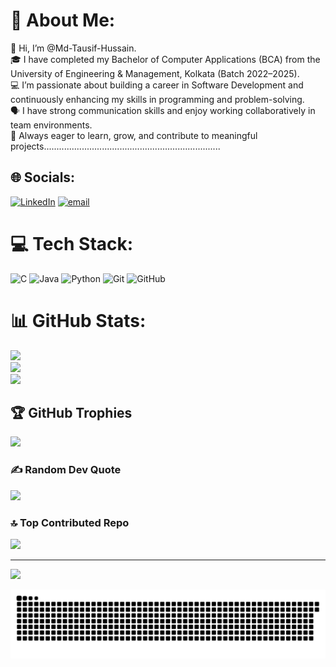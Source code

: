 # 💫 About Me:
👋 Hi, I’m @Md-Tausif-Hussain.<br>
🎓 I have completed my Bachelor of Computer Applications (BCA) from the University of Engineering & Management, Kolkata (Batch 2022–2025).<br>
💻 I’m passionate about building a career in Software Development and continuously enhancing my skills in programming and problem-solving.<br>
🗣️ I have strong communication skills and enjoy working collaboratively in team environments.<br>
🚀 Always eager to learn, grow, and contribute to meaningful projects......................................................................

## 🌐 Socials:
[![LinkedIn](https://img.shields.io/badge/LinkedIn-%230077B5.svg?logo=linkedin&logoColor=white)](https://linkedin.com/in/mdtausifhussain/) [![email](https://img.shields.io/badge/Email-D14836?logo=gmail&logoColor=white)](mailto:mdtausifhussain.dev@gmail.com) 

# 💻 Tech Stack:
![C](https://img.shields.io/badge/c-%2300599C.svg?style=for-the-badge&logo=c&logoColor=white) ![Java](https://img.shields.io/badge/java-%23ED8B00.svg?style=for-the-badge&logo=openjdk&logoColor=white) ![Python](https://img.shields.io/badge/python-3670A0?style=for-the-badge&logo=python&logoColor=ffdd54) ![Git](https://img.shields.io/badge/git-%23F05033.svg?style=for-the-badge&logo=git&logoColor=white) ![GitHub](https://img.shields.io/badge/github-%23121011.svg?style=for-the-badge&logo=github&logoColor=white)
# 📊 GitHub Stats:
![](https://github-readme-stats.vercel.app/api?username=Md-Tausif-Hussain&theme=dark&hide_border=false&include_all_commits=false&count_private=false)<br/>
![](https://nirzak-streak-stats.vercel.app/?user=Md-Tausif-Hussain&theme=dark&hide_border=false)<br/>
![](https://github-readme-stats.vercel.app/api/top-langs/?username=Md-Tausif-Hussain&theme=dark&hide_border=false&include_all_commits=false&count_private=false&layout=compact)

## 🏆 GitHub Trophies
![](https://github-profile-trophy.vercel.app/?username=Md-Tausif-Hussain&theme=radical&no-frame=false&no-bg=true&margin-w=4)

### ✍️ Random Dev Quote
![](https://quotes-github-readme.vercel.app/api?type=horizontal&theme=radical)

### 🔝 Top Contributed Repo
![](https://github-contributor-stats.vercel.app/api?username=Md-Tausif-Hussain&limit=5&theme=dark&combine_all_yearly_contributions=true)

---
[![](https://visitcount.itsvg.in/api?id=Md-Tausif-Hussain&icon=0&color=0)](https://visitcount.itsvg.in)

<!-- Proudly created with GPRM ( https://gprm.itsvg.in ) -->


  <picture>
  <source media="(prefers-color-scheme: dark)" srcset="https://raw.githubusercontent.com/Md-Tausif-Hussain/Md-Tausif-Hussain/output/github-snake-dark.svg" />
  <source media="(prefers-color-scheme: light)" srcset="https://raw.githubusercontent.com/Md-Tausif-Hussain/Md-Tausif-Hussain/output/github-snake.svg" />
  <img alt="github-snake" src="https://raw.githubusercontent.com/Md-Tausif-Hussain/Md-Tausif-Hussain/output/github-snake.svg" />
</picture>
